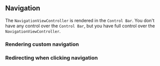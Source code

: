 ## Navigation

The `NavigationViewController` is rendered in the `Control Bar`. You don't have any control over the `Control Bar`, but you have full control over the `NavigationViewController`. 

### Rendering custom navigation


### Redirecting when clicking navigation